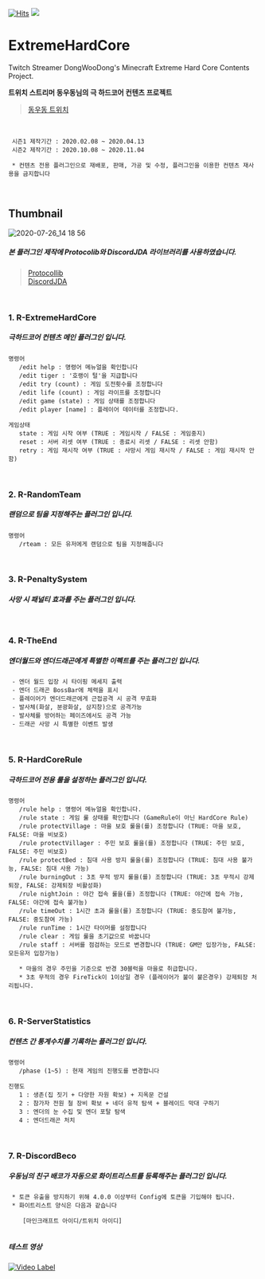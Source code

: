 
[![Hits](https://hits.seeyoufarm.com/api/count/incr/badge.svg?url=https%3A%2F%2Fgithub.com%2Fsukkot23%2FExtremeHardCore&count_bg=%2379C83D&title_bg=%23555555&icon=github.svg&icon_color=%23E7E7E7&title=View&edge_flat=false)](https://hits.seeyoufarm.com) [![](https://jitpack.io/v/sukkot23/ExtremeHardCore.svg)](https://jitpack.io/#sukkot23/ExtremeHardCore)   



# ExtremeHardCore
Twitch Streamer DongWooDong's Minecraft Extreme Hard Core Contents Project.   
   
**트위치 스트리머 동우동님의 극 하드코어 컨텐츠 프로젝트**   
   > [동우동 트위치](https://www.twitch.tv/dongwoodong)
</br>

```
 시즌1 제작기간 : 2020.02.08 ~ 2020.04.13
 시즌2 제작기간 : 2020.10.08 ~ 2020.11.04
 
 * 컨텐츠 전용 플러그인으로 재배포, 판매, 가공 및 수정, 플러그인을 이용한 컨텐츠 재사용을 금지합니다
```
</br>

## Thumbnail
![2020-07-26_14 18 56](https://user-images.githubusercontent.com/56511728/98035163-688f2180-1e5b-11eb-9abc-0f18b1088219.png)
</br>

##### 본 플러그인 제작에 Protocolib와 DiscordJDA 라이브러리를 사용하였습니다.
> [Protocollib](https://github.com/dmulloy2/ProtocolLib/)   
> [DiscordJDA](https://github.com/DV8FromTheWorld/JDA)
</br>

### 1. R-ExtremeHardCore
  ##### 극하드코어 컨텐츠 메인 플러그인 입니다.
```
명령어
   /edit help : 명령어 메뉴얼을 확인합니다
   /edit tiger : '호랭이 털'을 지급합니다
   /edit try (count) : 게임 도전횟수를 조정합니다
   /edit life (count) : 게임 라이프를 조정합니다
   /edit game (state) : 게임 상태를 조정합니다
   /edit player [name] : 플레이어 데이터를 조정합니다.
   
게임상태
   state : 게임 시작 여부 (TRUE : 게임시작 / FALSE : 게임중지)
   reset : 서버 리셋 여부 (TRUE : 종료시 리셋 / FALSE : 리셋 안함)
   retry : 게임 재시작 여부 (TRUE : 사망시 게임 재시작 / FALSE : 게임 재시작 안함)
```
</br>

### 2. R-RandomTeam
  ##### 랜덤으로 팀을 지정해주는 플러그인 입니다.
```
명령어
   /rteam : 모든 유저에게 랜덤으로 팀을 지정해줍니다
```
</br>

### 3. R-PenaltySystem
  ##### 사망 시 패널티 효과를 주는 플러그인 입니다.
</br>

### 4. R-TheEnd
  ##### 엔더월드와 엔더드래곤에게 특별한 이펙트를 주는 플러그인 입니다.
```
 - 엔더 월드 입장 시 타이핑 메세지 출력
 - 엔더 드래곤 BossBar에 체력을 표시
 - 플레이어가 엔더드래곤에게 근접공격 시 공격 무효화
 - 발사체(화살, 분광화살, 삼지창)으로 공격가능
 - 발사체를 방어하는 페이즈에서도 공격 가능
 - 드래곤 사망 시 특별한 이벤트 발생
```
</br>

### 5. R-HardCoreRule
  ##### 극하드코어 전용 룰을 설정하는 플러그인 입니다.
```
명령어
   /rule help : 명령어 메뉴얼을 확인합니다.
   /rule state : 게임 룰 상태를 확인합니다 (GameRule이 아닌 HardCore Rule)
   /rule protectVillage : 마을 보호 룰을(를) 조정합니다 (TRUE: 마을 보호, FALSE: 마을 비보호)
   /rule protectVillager : 주민 보호 룰을(를) 조정합니다 (TRUE: 주민 보호, FALSE: 주민 비보호)
   /rule protectBed : 침대 사용 방지 룰을(를) 조정합니다 (TRUE: 침대 사용 불가능, FALSE: 침대 사용 가능)
   /rule burningOut : 3초 무적 방지 룰을(를) 조정합니다 (TRUE: 3초 무적시 강제퇴장, FALSE: 강제퇴장 비활성화)
   /rule nightJoin : 야간 접속 룰을(를) 조정합니다 (TRUE: 야간에 접속 가능, FALSE: 야간에 접속 불가능)
   /rule timeOut : 1시간 초과 룰을(를) 조정합니다 (TRUE: 중도참여 불가능, FALSE: 중도참여 가능)
   /rule runTime : 1시간 타이머를 설정합니다
   /rule clear : 게임 룰을 초기값으로 바꿉니다
   /rule staff : 서버를 점검하는 모드로 변경합니다 (TRUE: GM만 입장가능, FALSE: 모든유저 입장가능)
   
   * 마을의 경우 주민을 기준으로 반경 30블럭을 마을로 취급합니다.
   * 3초 무적의 경우 FireTick이 1이상일 경우 (플레이어가 불이 붙은경우) 강제퇴장 처리됩니다.
```
</br>

### 6. R-ServerStatistics
  ##### 컨텐츠 간 통계수치를 기록하는 플러그인 입니다.
```
명령어
   /phase (1~5) : 현재 게임의 진행도를 변경합니다
   
진행도
   1 : 생존(집 짓기 + 다양한 자원 확보) + 지옥문 건설
   2 : 참가자 전원 철 장비 확보 + 네더 유적 탐색 + 블레이드 막대 구하기
   3 : 엔더의 눈 수집 및 엔더 포탈 탐색
   4 : 엔더드래곤 처치
```
</br>


### 7. R-DiscordBeco
  ##### 우동님의 친구 배코가 자동으로 화이트리스트를 등록해주는 플러그인 입니다.
```
 * 토큰 유출을 방지하기 위해 4.0.0 이상부터 Config에 토큰을 기입해야 됩니다.
 * 화이트리스트 양식은 다음과 같습니다
 
    [마인크래프트 아이디/트위치 아이디]
    
```
  ##### 테스트 영상
[![Video Label](http://img.youtube.com/vi/yaxERkuvz2E/0.jpg)](https://youtu.be/yaxERkuvz2E)
</br>
